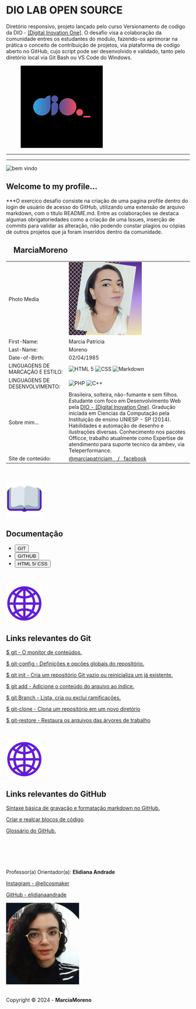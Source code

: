 # DIO LAB OPEN SOURCE 

<link REL="stylesheet" TYPE="text/css" HREF="../dio-lab-open-source/css/divgrid.css" />
<link REL="stylesheet" TYPE="text/css" HREF="../dio-lab-open-source/css/estilo-profile.css" />
<link REL="stylesheet" TYPE="text/css" HREF="../dio-lab-open-source/css/normalize.css" />
<link REL="Stylesheet" HREF="../css/normalize.css" />
<link REL="Stylesheet" HREF="../css/estilo-profile.css" />
<link REL="Stylesheet" HREF="../css/divgrid.css" />
<style>
    @import url('https://fonts.googleapis.com/css2?family=Pacifico&display=swap');
    @import url('https://fonts.googleapis.com/css2?family=Comfortaa:wght@300..700&family=Pacifico&display=swap');
    @import url('https://fonts.googleapis.com/css2?family=Barlow+Semi+Condensed:ital,wght@0,100;0,200;0,300;0,400;0,500;0,600;0,700;0,800;0,900;1,100;1,200;1,300;1,400;1,500;1,600;1,700;1,800;1,900&family=Comfortaa:wght@300..700&family=Pacifico&display=swap');
    @import url('https://fonts.googleapis.com/css2?family=Oswald:wght@200..700&display=swap');
    @import url('https://fonts.googleapis.com/css2?family=IBM+Plex+Mono:ital,wght@0,100;0,200;0,300;0,400;0,500;0,600;0,700;1,100;1,200;1,300;1,400;1,500;1,600;1,700&display=swap');
</style>

<div style="width=960px">
    <div style="width=700px" >
        <p style="width=610px" class="primeira-linha-apresentação-desafio-dio comfortaa">
            Diretório responsivo, projeto lançado pelo curso Versionamento de codigo da DIO -
            <a href="https://web.dio.me/track/santander-2024-backend-com-java">[Digital Inovation 
            One]</a>. O desafio visa a colaboração da comunidade entres os estudantes
            do modulo, fazendo-os aprimorar na prática o conceito de contribuição de projetos, 
            via plataforma de codigo aberto no GitHub, cujo script pode ser desenvolvido e validado, 
            tanto pelo diretório local via Git Bash ou VS Code do Windows.
        </p>                   
    </div>
    <div style="width=260px">
        <figure>
            <a href="https://www.dio.me/en"><img style="width=100px" class="logodio" src="../Imagens/logo-dio.png" alt="DIO - Digital Inovation One" /></a>
        </figure>
    </div>
</div>
<hr>
<hr>
<div style="width=960px">
    <div style="width=320px">
        <img class="emoji" src="../Imagens/emoji-mãos-dadas.png" alt="bem vindo" />
    </div>
    <div style="width=640px">			
        <h2 class="pacifico-regular"> Welcome to my profile...</h2>
    </div>
    <article style="coluna col12 barlow-semi-condensed-light-italic">
        <p>***O exercico desafio consiste na criação de uma pagina profile dentro do login de usuário de 
        acesso do GitHub, utilizando uma extensão de arquivo markdown, com o titulo README.md. Entre as 
        colaborações se destaca algumas obrigatoriedades como a criação de uma Issues, inserção de commits 
        para validar as alteração, não podendo constar plagios ou cópias de outros projetos que ja foram
        inseridos dentro da comunidade.  
        </p>
    </article>
</div>
<div style="width=960px">
    <div style="width=560px">
        <table>
            <thead>
                <h2 class="ibm-plex-mono-regular name">&nbsp &nbsp MarciaMoreno &nbsp &nbsp</h2>
            </thead>
            <tr>
            <td class="question oswald">Photo Media</td>
            <td class="answer comfortaa">
                <img class="foto-profile" src="../Imagens/Imagem_20240501_1445.png" alt="My profle README.md" />
            </td>
            </tr>
            <tr>
            <td class="question oswald">First-Name: </td>
            <td class="answer comfortaa">Marcia Patricia</td>
            </tr>
            <tr>
            <td class="question oswald">Last-Name:</td>
            <td class="answer comfortaa">Moreno</td>
            </tr>
            <tr>
            <td class="question oswald">Date-of-Birth:</td>
            <td class="answer comfortaa">02/04/1985</td>
            </tr>
            <tr>
            <td class="question oswald">LINGUAGENS DE MARCAÇÃO E ESTILO:</td>
            <td class="answer">
                <img src="https://img.shields.io/badge/HTML5-E34F26?style=for-the-badge&logo=html5&logoColor=white" alt="HTML 5" />
                <img src="https://img.shields.io/badge/CSS3-1572B6?style=for-the-badge&logo=css3&logoColor=white" alt="CSS" />
                <img src="https://img.shields.io/badge/Markdown-000?style=for-the-badge&logo=markdown" alt="Markdown" />						
            </td>
            </tr>
            <tr>
            <td class="question oswald">LINGUAGENS DE DESENVOLVIMENTO:</td>
            <td class="answer">
                <img src="https://img.shields.io/badge/PHP-777BB4?style=for-the-badge&logo=php&logoColor=white" alt="PHP" />
                <img src="https://img.shields.io/badge/C%2B%2B-00599C?style=for-the-badge&logo=c%2B%2B&logoColor=white" alt="C++" />
            </td>
            </tr>						
            <tr>
            <td class="question">Sobre mim...</td>
            <td class="answer comfortaa">Brasileira, solteira, não-fumante e sem filhos. Estudante com foco em Desenvolvimento Web pela 
            <a href="https://web.dio.me/track/santander-2024-backend-com-java">DIO - [Digital Inovation One]</a>. 
            Gradução iniciada em Ciencias da Computação pela Instituição de ensino UNIESP - SP (2014). Habilidades 
            e automação de desenho e ilustrações diversas. Conhecimento nos pacotes Officce, trabalho atualmente 
            como Expertise de atendimento para suporte tecnico da ambev, via Teleperformance.   </td>
            </tr>
            <tr>
            <td class="question oswald">Site de conteúdo: </td>
            <td class="answer comfortaa">
                <a href="https://www.youtube.com/channel/UCIl3wm3BjyE4AzxmL5hGm0Q">@marciapatriciam &nbsp&nbsp / &nbsp&nbsp</a><a href="https://www.facebook.com/profile.php?id=61559592734029">facebook</a>
            </td>
        </table>
    </div>
    <div style="width=400px">        
    </div>
</div>
<br>
<br>
<div style="width=960px">
    <div style="width=320px">
        <img class="emoji" src="../Imagens/emoji-livro-aberto.png" alt="Documentação" />
    </div>
    <div style="width=640px">			
        <h2 class="pacifico-regular"> Documentação</h2>							
    </div>
    <div style="width=950px" class="nav-doc">
        <ul>
            <li><a href="https://git-scm.com/doc"><input class="jersey-25-charted-regular" class="docs" type=button name="OneButton" value="GIT" /></a></li>
            <li><a href="https://docs.github.com/pt"><input class="jersey-25-charted-regular" class="docs" type=button name="OneButton" value="GITHUB" /></a></li>
            <li><a href="https://www.w3schools.com/html/default.asp"><input class="jersey-25-charted-regular" class="docs" type=button name="OneButton" value="HTML 5/ CSS" /></a></li>
        </ul>
    </div>
</div>
<br>
<br>
<div style="width=960px">
    <div style="width=320px">
        <img class="emoji" src="../Imagens/emoji-globo.png" alt="Documentação Git" />
    </div>
    <div style="width=640px">			
        <h2 class="pacifico-regular"> Links relevantes do Git</h2>							
    </div>
    <div style="width=960px" class="comfortaa">
        <p><a href="https://git-scm.com/docs/git/pt_BR">$ git - O monitor de conteúdos.</a></p>
        <p><a href="https://git-scm.com/docs/git-config/pt_BR">$ git-config - Definições e opções globais do repositório.</a></p>
        <p><a href="https://git-scm.com/docs/git-init/pt_BR">$ git init - Cria um repositório Git vazio ou reinicializa um já existente.</a></p>
        <p><a href="https://git-scm.com/docs/git-add/pt_BR">$ git add - Adicione o conteúdo do arquivo ao índice.</a></p>
        <p><a href="https://git-scm.com/docs/git-branch/pt_BR">$ git Branch - Lista, cria ou exclui ramificações.</a></p>
        <p><a href="https://git-scm.com/docs/git-clone/pt_BR">$ git-clone - Clona um repositório em um novo diretório</a></p>
        <p><a href="https://git-scm.com/docs/git-restore/pt_BR">$ git-restore - Restaura os arquivos das árvores de trabalho</a></p>
    </div>
</div>
<br>
<br>
<div style="width=960px">
    <div style="width=320px">
        <img class="emoji" src="../Imagens/emoji-globo.png" alt="Documentação GitHub" />
    </div>
    <div style="width=640px">			
        <h2 class="pacifico-regular"> Links relevantes do GitHub</h2>							
    </div>
    <div style="width=960px" class="comfortaa">
        <p><a href="https://docs.github.com/pt/get-started/writing-on-github/getting-started-with-writing-and-formatting-on-github/basic-writing-and-formatting-syntax">Sintaxe básica de gravação e formatação markdown no GitHub.</a></p>
        <p><a href="https://docs.github.com/pt/get-started/writing-on-github/working-with-advanced-formatting/creating-and-highlighting-code-blocks">Criar e realçar blocos de código</a>.</p>
        <p><a href="https://docs.github.com/pt/get-started/learning-about-github/github-glossary">Glossário do GitHub.</a></p>
    </div>
</div>
<br>
<br>
<br>
<br>
<div class="footer" style="width=960px">
    <p >Professor(a) Orientador(a): <strong> Elidiana Andrade </strong></p>
        <a href="https://www.instagram.com/elicosmaker/"><p>Instagram - @elicosmaker</p></a>
        <a href="https://github.com/elidianaandrade/elidianaandrade?tab=readme-ov-file"><p>GitHub - elidianaandrade</p></a>
    <img class="orientadora" width="200px" style="border-radius=32px" src="../Imagens/elidiana-andrade.png" alt="Orientadora - Elidiana Andrade" />
    <br>
    <br>
    <p>Copyright © 2024 - <strong>MarciaMoreno</strong></p>
</div>